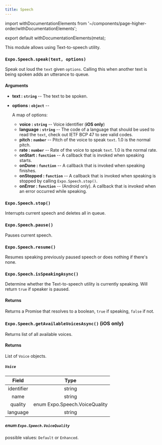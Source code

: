 ```yaml
---
title: Speech
---
```


import withDocumentationElements from '~/components/page-higher-order/withDocumentationElements';

export default withDocumentationElements(meta);

This module allows using Text-to-speech utility.

### `Expo.Speech.speak(text, options)`

Speak out loud the `text` given `options`. Calling this when another text is being spoken adds an utterance to queue.

#### Arguments

-   **text : `string`** -- The text to be spoken.
-   **options : `object`** --

      A map of options:
    -   **voice : `string`** -- Voice identifier (**iOS only**)
    -   **language : `string`** -- The code of a language that should be used to read the `text`, check out IETF BCP 47 to see valid codes.
    -   **pitch : `number`** -- Pitch of the voice to speak `text`. 1.0 is the normal pitch.
    -   **rate : `number`** -- Rate of the voice to speak `text`. 1.0 is the normal rate.
    -   **onStart : `function`** -- A callback that is invoked when speaking starts.
    -   **onDone : `function`** -- A callback that is invoked when speaking finishes.
    -   **onStopped : `function`** -- A callback that is invoked when speaking is stopped by calling `Expo.Speech.stop()`.
    -   **onError : `function`** -- (Android only). A callback that is invoked when an error occurred while speaking.

### `Expo.Speech.stop()`

Interrupts current speech and deletes all in queue.

### `Expo.Speech.pause()`

Pauses current speech.

### `Expo.Speech.resume()`

Resumes speaking previously paused speech or does nothing if there's none.

### `Expo.Speech.isSpeakingAsync()`

Determine whether the Text-to-speech utility is currently speaking. Will return `true` if speaker is paused.

#### Returns

Returns a Promise that resolves to a boolean, `true` if speaking, `false` if not.

### `Expo.Speech.getAvailableVoicesAsync()` (iOS only)

Returns list of all available voices.

#### Returns

List of `Voice` objects.

##### `Voice`

|    Field   |               Type               |
|:----------:|:--------------------------------:|
| identifier |              string              |
|    name    |              string              |
|   quality  |  enum Expo.Speech.VoiceQuality   |
|  language  |              string              |

##### enum `Expo.Speech.VoiceQuality`
  possible values: `Default` or `Enhanced`.
